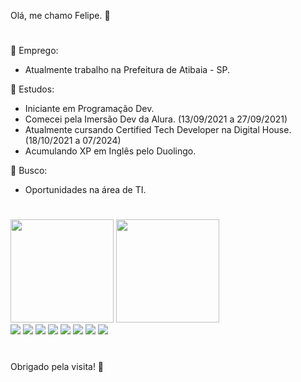 Olá, me chamo Felipe. 🤝

#

🔭 Emprego:
- Atualmente trabalho na Prefeitura de Atibaia - SP.

🌱 Estudos:
- Iniciante em Programação Dev.
- Comecei pela Imersão Dev da Alura. (13/09/2021 a 27/09/2021)
- Atualmente cursando Certified Tech Developer na Digital House. (18/10/2021 a 07/2024)
- Acumulando XP em Inglês pelo Duolingo.

🤔 Busco: 
- Oportunidades na área de TI.

#

<div>
  <img height="165em" src="https://github-readme-stats.vercel.app/api?username=Incognoscivell&show_icons=true&theme=dracula&include_all_commits=true&count_private=true"/>
  <img height="165em" src="https://github-readme-stats.vercel.app/api/top-langs/?username=Incognoscivell&layout=compact&langs_count=16&theme=dracula"/>
  </div>
  
  <div>
  <a href="https://github.com/Incognoscivell" target="_blank"><img src="https://img.shields.io/badge/GitHub-100000?style=for-the-badge&logo=github&logoColor=white" target="_blank"></a>
  <a href="https://codepen.io/felipe-camargo-the-selector" target="_blank"><img src="https://img.shields.io/badge/CodePen-white?style=for-the-badge&logo=codepen&logoColor=black" target="_blank"></a>
  <a href="https://www.instagram.com/felipe93.camargo/" target="_blank"><img src="https://img.shields.io/badge/Instagram-%23E4405F.svg?style=for-the-badge&logo=Instagram&logoColor=white" target="_blank"></a>
  <a href="https://www.youtube.com/channel/UCSRQa7jQVHZkitVjNkmckyg" target="_blank"><img src="https://img.shields.io/badge/YouTube-%23FF0000.svg?style=for-the-badge&logo=YouTube&logoColor=white"></a>
  <a href="https://www.duolingo.com/profile/felipe93.camargo" target="_blank"><img src="https://img.shields.io/badge/Duolingo-%234DC730.svg?style=for-the-badge&logo=Duolingo&logoColor=white" target="_blank"></a>
  <a href="https://www.linkedin.com/in/incognoscivell/" target="_blank"><img src="https://img.shields.io/badge/linkedin-%230077B5.svg?style=for-the-badge&logo=linkedin&logoColor=white" target="_blank"></a>
   <a href="felipe93.camargo@gmail.com" target="_blank"><img src="https://img.shields.io/badge/Gmail-D14836?style=for-the-badge&logo=gmail&logoColor=white" target="_blank"></a>
   <a href="https://t.me/Incognoscivell" target="_blank"><img src="https://img.shields.io/badge/Telegram-2CA5E0?style=for-the-badge&logo=telegram&logoColor=white" target="_blank"></a>
  </div>

#

Obrigado pela visita! 👋
